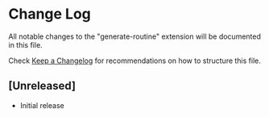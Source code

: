 # Change Log

All notable changes to the "generate-routine" extension will be documented in this file.

Check [Keep a Changelog](http://keepachangelog.com/) for recommendations on how to structure this file.

## [Unreleased]

- Initial release
